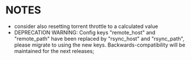 NOTES
=====

* consider also resetting torrent throttle to a calculated value 
* DEPRECATION WARNING: Config keys "remote_host" and "remote_path" have been replaced by "rsync_host" and "rsync_path",
 please migrate to using the new keys. Backwards-compatibility will be maintained for the next releases;